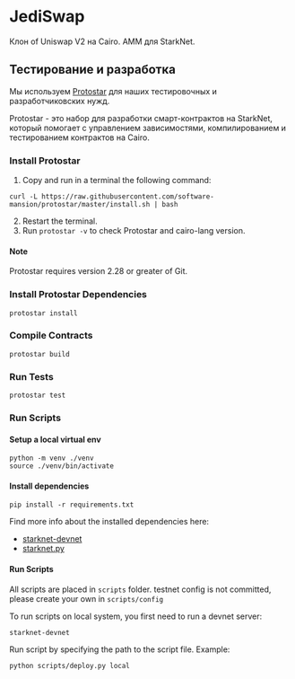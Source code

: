 # JediSwap

Клон of Uniswap V2 на Cairo. AMM для StarkNet.

## Тестирование и разработка

Мы используем [Protostar](https://docs.swmansion.com/protostar/) для наших тестировочных и разработчиковских нужд.

Protostar - это набор для разработки смарт-контрактов на StarkNet, который помогает с управлением зависимостями, компилированием и тестированием контрактов на Cairo. 

### Install Protostar


1. Copy and run in a terminal the following command:
```
curl -L https://raw.githubusercontent.com/software-mansion/protostar/master/install.sh | bash
```
2. Restart the terminal.
3. Run `protostar -v` to check Protostar and cairo-lang version.

#### Note 
Protostar requires version 2.28 or greater of Git.


### Install Protostar Dependencies
```
protostar install
```

### Compile Contracts
```
protostar build
```

### Run Tests
```
protostar test
```

### Run Scripts


#### Setup a local virtual env

```
python -m venv ./venv
source ./venv/bin/activate
```

#### Install dependencies
```
pip install -r requirements.txt
```

Find more info about the installed dependencies here:
* [starknet-devnet](https://github.com/Shard-Labs/starknet-devnet)
* [starknet.py](https://github.com/software-mansion/starknet.py)


#### Run Scripts

All scripts are placed in ```scripts``` folder. testnet config is not committed, please create your own in ```scripts/config```

To run scripts on local system, you first need to run a devnet server:
```
starknet-devnet
```

Run script by specifying the path to the script file. Example:
```
python scripts/deploy.py local
```
